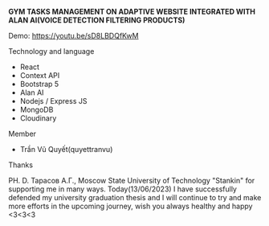 **GYM TASKS MANAGEMENT ON ADAPTIVE WEBSITE INTEGRATED WITH ALAN AI(VOICE DETECTION FILTERING PRODUCTS)**

Demo: https://youtu.be/sD8LBDQfKwM

Technology and language
* React
* Context API
* Bootstrap 5
* Alan AI
* Nodejs / Express JS
* MongoDB 
* Cloudinary

Member 
* Trần Vũ Quyết(quyettranvu) 

Thanks 

PH. D. Тарасов А.Г., Moscow State University of Technology "Stankin" for supporting me in many ways. Today(13/06/2023) I have successfully defended my university graduation thesis and I will continue to try and make more efforts in the upcoming journey, wish you always healthy and happy <3<3<3

